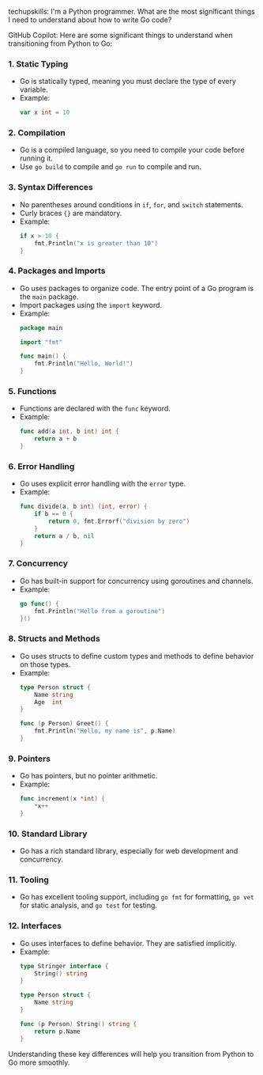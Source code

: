 
techupskills: I'm a Python programmer. What are the most significant things I need to understand about how to write Go code?

GitHub Copilot: Here are some significant things to understand when transitioning from Python to Go:

### 1. **Static Typing**
- Go is statically typed, meaning you must declare the type of every variable.
- Example:
  ```go
  var x int = 10
  ```

### 2. **Compilation**
- Go is a compiled language, so you need to compile your code before running it.
- Use `go build` to compile and `go run` to compile and run.

### 3. **Syntax Differences**
- No parentheses around conditions in `if`, `for`, and `switch` statements.
- Curly braces `{}` are mandatory.
- Example:
  ```go
  if x > 10 {
      fmt.Println("x is greater than 10")
  }
  ```

### 4. **Packages and Imports**
- Go uses packages to organize code. The entry point of a Go program is the `main` package.
- Import packages using the `import` keyword.
- Example:
  ```go
  package main

  import "fmt"

  func main() {
      fmt.Println("Hello, World!")
  }
  ```

### 5. **Functions**
- Functions are declared with the `func` keyword.
- Example:
  ```go
  func add(a int, b int) int {
      return a + b
  }
  ```

### 6. **Error Handling**
- Go uses explicit error handling with the `error` type.
- Example:
  ```go
  func divide(a, b int) (int, error) {
      if b == 0 {
          return 0, fmt.Errorf("division by zero")
      }
      return a / b, nil
  }
  ```

### 7. **Concurrency**
- Go has built-in support for concurrency using goroutines and channels.
- Example:
  ```go
  go func() {
      fmt.Println("Hello from a goroutine")
  }()
  ```

### 8. **Structs and Methods**
- Go uses structs to define custom types and methods to define behavior on those types.
- Example:
  ```go
  type Person struct {
      Name string
      Age  int
  }

  func (p Person) Greet() {
      fmt.Println("Hello, my name is", p.Name)
  }
  ```

### 9. **Pointers**
- Go has pointers, but no pointer arithmetic.
- Example:
  ```go
  func increment(x *int) {
      *x++
  }
  ```

### 10. **Standard Library**
- Go has a rich standard library, especially for web development and concurrency.

### 11. **Tooling**
- Go has excellent tooling support, including `go fmt` for formatting, `go vet` for static analysis, and `go test` for testing.

### 12. **Interfaces**
- Go uses interfaces to define behavior. They are satisfied implicitly.
- Example:
  ```go
  type Stringer interface {
      String() string
  }

  type Person struct {
      Name string
  }

  func (p Person) String() string {
      return p.Name
  }
  ```

Understanding these key differences will help you transition from Python to Go more smoothly.
